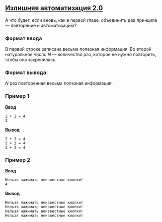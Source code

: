 ## [Излишняя автоматизация 2.0](../../../solutions/2.3/23_h.py)

А что будет, если вновь, как в первой главе, объединить два принципа — повторение и автоматизацию?

### Формат ввода

В первой строке записана весьма полезная информация. Во второй натуральное число $N$ — количество раз, которое её нужно повторить, чтобы она закрепилась.

### Формат вывода:

$N$ раз повторенная весьма полезная информация.

### Пример 1

__Ввод__
```plaintext
2 + 2 = 4
3
```

__Вывод__
```plaintext
2 + 2 = 4
2 + 2 = 4
2 + 2 = 4
```

### Пример 2

__Ввод__
```plaintext
Нельзя нажимать неизвестные кнопки!
4
```

__Вывод__
```plaintext
Нельзя нажимать неизвестные кнопки!
Нельзя нажимать неизвестные кнопки!
Нельзя нажимать неизвестные кнопки!
Нельзя нажимать неизвестные кнопки!
```